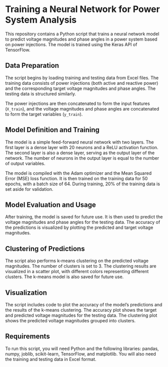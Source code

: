 # Training a Neural Network for Power System Analysis

This repository contains a Python script that trains a neural network model to predict voltage magnitudes and phase angles in a power system based on power injections. The model is trained using the Keras API of TensorFlow.

## Data Preparation

The script begins by loading training and testing data from Excel files. The training data consists of power injections (both active and reactive power) and the corresponding target voltage magnitudes and phase angles. The testing data is structured similarly.

The power injections are then concatenated to form the input features (`X_train`), and the voltage magnitudes and phase angles are concatenated to form the target variables (`y_train`).

## Model Definition and Training

The model is a simple feed-forward neural network with two layers. The first layer is a dense layer with 20 neurons and a ReLU activation function. The second layer is also a dense layer, serving as the output layer of the network. The number of neurons in the output layer is equal to the number of output variables.

The model is compiled with the Adam optimizer and the Mean Squared Error (MSE) loss function. It is then trained on the training data for 50 epochs, with a batch size of 64. During training, 20% of the training data is set aside for validation.

## Model Evaluation and Usage

After training, the model is saved for future use. It is then used to predict the voltage magnitudes and phase angles for the testing data. The accuracy of the predictions is visualized by plotting the predicted and target voltage magnitudes.

## Clustering of Predictions

The script also performs k-means clustering on the predicted voltage magnitudes. The number of clusters is set to 3. The clustering results are visualized in a scatter plot, with different colors representing different clusters. The k-means model is also saved for future use.

## Visualization

The script includes code to plot the accuracy of the model’s predictions and the results of the k-means clustering. The accuracy plot shows the target and predicted voltage magnitudes for the testing data. The clustering plot shows the predicted voltage magnitudes grouped into clusters.

## Requirements

To run this script, you will need Python and the following libraries: pandas, numpy, joblib, scikit-learn, TensorFlow, and matplotlib. You will also need the training and testing data in Excel format.
